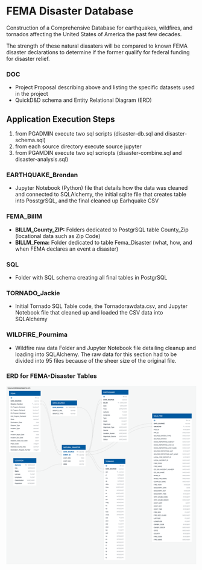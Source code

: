 # FEMA Disaster Database
Construction of a Comprehensive Database for earthquakes, wildfires, and tornados affecting the United States of America the past few decades.

The strength of these natural diasaters will be compared to known FEMA disaster declarations to determine if the former qualify for federal funding for disaster relief.

### DOC
- Project Proposal describing above and listing the specific datasets used in the project
- QuickD&D schema and Entity Relational Diagram (ERD)

## Application Execution Steps
1. from PGADMIN execute two sql scripts (disaster-db.sql and disaster-schema.sql)
2. from each source directory execute source jupyter
3. from PGAMDIN execute two sql scriopts (disaster-combine.sql and disaster-analysis.sql)

### EARTHQUAKE_Brendan
- Jupyter Notebook (Python) file that details how the data was cleaned and connected to SQLAlchemy, the initial sqlite file that creates table into PosstgrSQL, and the final cleaned up Earhquake CSV

### FEMA_BillM
- **BILLM_County_ZIP:** Folders dedicated to PostgrSQL table County_Zip (locational data such as Zip Code)
- **BILLM_Fema:** Folder dedicated to table Fema_Disaster (what, how, and when FEMA declares an event a disaster)

### SQL
- Folder with SQL schema creating all final tables in PostgrSQL

### TORNADO_Jackie
- Initial Tornado SQL Table code, the Tornadorawdata.csv, and Jupyter Notebook file that cleaned up and loaded the CSV data into SQLAlchemy

### WILDFIRE_Pournima
- Wildfire raw data Folder and Jupyter Notebook file detailing cleanup and loading into SQLAlchemy.  The raw data for this section had to be divided into 95 files because of the sheer size of the original file.

### ERD for FEMA-Disaster Tables
![](https://github.com/msfa12th/fema-disasters/blob/master/DOC/disaster-schema.png)


